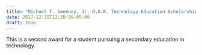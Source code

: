 ```yaml
---
title: "Michael T. Sweeney, Jr. R.A.K. Technology Education Scholarship"
date: 2017-12-15T12:30:08-05:00
draft: true
---
```


This is a second award for a student pursuing a secondary education in technology.
